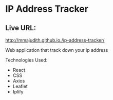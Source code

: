 # IP Address Tracker

## Live URL:

   http://mmajudith.github.io./ip-address-tracker/

Web application that track down your ip address

Technologies Used:

- React
- CSS
- Axios
- Leaflet
- Iplify
